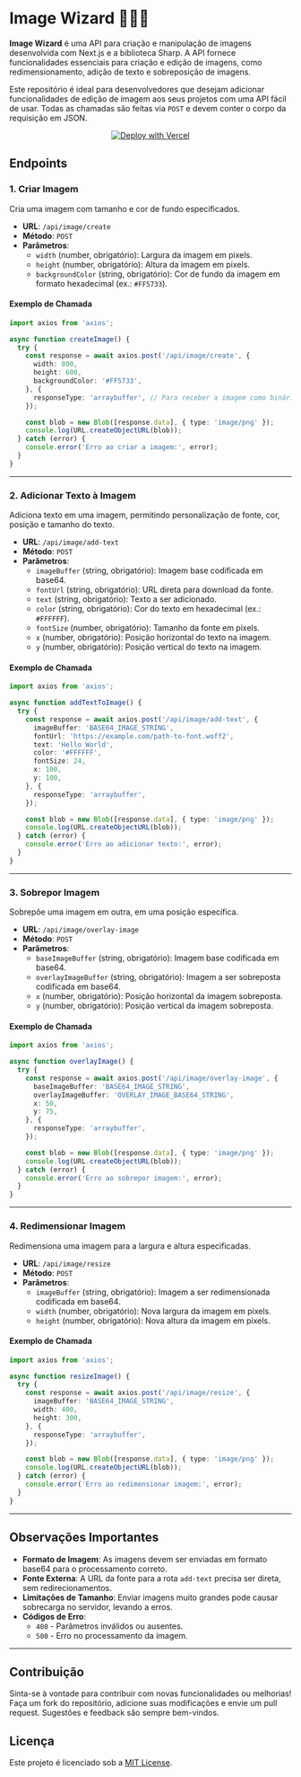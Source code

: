 # Image Wizard 📸🧙‍♂️

**Image Wizard** é uma API para criação e manipulação de imagens desenvolvida com Next.js e a biblioteca Sharp. A API fornece funcionalidades essenciais para criação e edição de imagens, como redimensionamento, adição de texto e sobreposição de imagens.

Este repositório é ideal para desenvolvedores que desejam adicionar funcionalidades de edição de imagem aos seus projetos com uma API fácil de usar. Todas as chamadas são feitas via `POST` e devem conter o corpo da requisição em JSON.

<p align="center">
<a href="https://vercel.com/new/clone?repository-url=https%3A%2F%2Fgithub.com%2Fvhratts%2Fimage-wizard">
<img src="https://vercel.com/button" alt="Deploy with Vercel"/>
</a>
</p>

## Endpoints

### 1. **Criar Imagem**

Cria uma imagem com tamanho e cor de fundo especificados.

- **URL**: `/api/image/create`
- **Método**: `POST`
- **Parâmetros**:
  - `width` (number, obrigatório): Largura da imagem em pixels.
  - `height` (number, obrigatório): Altura da imagem em pixels.
  - `backgroundColor` (string, obrigatório): Cor de fundo da imagem em formato hexadecimal (ex.: `#FF5733`).

#### Exemplo de Chamada

```typescript
import axios from 'axios';

async function createImage() {
  try {
    const response = await axios.post('/api/image/create', {
      width: 800,
      height: 600,
      backgroundColor: '#FF5733',
    }, {
      responseType: 'arraybuffer', // Para receber a imagem como binário
    });

    const blob = new Blob([response.data], { type: 'image/png' });
    console.log(URL.createObjectURL(blob));
  } catch (error) {
    console.error('Erro ao criar a imagem:', error);
  }
}
```

---

### 2. **Adicionar Texto à Imagem**

Adiciona texto em uma imagem, permitindo personalização de fonte, cor, posição e tamanho do texto.

- **URL**: `/api/image/add-text`
- **Método**: `POST`
- **Parâmetros**:
  - `imageBuffer` (string, obrigatório): Imagem base codificada em base64.
  - `fontUrl` (string, obrigatório): URL direta para download da fonte.
  - `text` (string, obrigatório): Texto a ser adicionado.
  - `color` (string, obrigatório): Cor do texto em hexadecimal (ex.: `#FFFFFF`).
  - `fontSize` (number, obrigatório): Tamanho da fonte em pixels.
  - `x` (number, obrigatório): Posição horizontal do texto na imagem.
  - `y` (number, obrigatório): Posição vertical do texto na imagem.

#### Exemplo de Chamada

```typescript
import axios from 'axios';

async function addTextToImage() {
  try {
    const response = await axios.post('/api/image/add-text', {
      imageBuffer: 'BASE64_IMAGE_STRING',
      fontUrl: 'https://example.com/path-to-font.woff2',
      text: 'Hello World',
      color: '#FFFFFF',
      fontSize: 24,
      x: 100,
      y: 100,
    }, {
      responseType: 'arraybuffer',
    });

    const blob = new Blob([response.data], { type: 'image/png' });
    console.log(URL.createObjectURL(blob));
  } catch (error) {
    console.error('Erro ao adicionar texto:', error);
  }
}
```

---

### 3. **Sobrepor Imagem**

Sobrepõe uma imagem em outra, em uma posição específica.

- **URL**: `/api/image/overlay-image`
- **Método**: `POST`
- **Parâmetros**:
  - `baseImageBuffer` (string, obrigatório): Imagem base codificada em base64.
  - `overlayImageBuffer` (string, obrigatório): Imagem a ser sobreposta codificada em base64.
  - `x` (number, obrigatório): Posição horizontal da imagem sobreposta.
  - `y` (number, obrigatório): Posição vertical da imagem sobreposta.

#### Exemplo de Chamada

```typescript
import axios from 'axios';

async function overlayImage() {
  try {
    const response = await axios.post('/api/image/overlay-image', {
      baseImageBuffer: 'BASE64_IMAGE_STRING',
      overlayImageBuffer: 'OVERLAY_IMAGE_BASE64_STRING',
      x: 50,
      y: 75,
    }, {
      responseType: 'arraybuffer',
    });

    const blob = new Blob([response.data], { type: 'image/png' });
    console.log(URL.createObjectURL(blob));
  } catch (error) {
    console.error('Erro ao sobrepor imagem:', error);
  }
}
```

---

### 4. **Redimensionar Imagem**

Redimensiona uma imagem para a largura e altura especificadas.

- **URL**: `/api/image/resize`
- **Método**: `POST`
- **Parâmetros**:
  - `imageBuffer` (string, obrigatório): Imagem a ser redimensionada codificada em base64.
  - `width` (number, obrigatório): Nova largura da imagem em pixels.
  - `height` (number, obrigatório): Nova altura da imagem em pixels.

#### Exemplo de Chamada

```typescript
import axios from 'axios';

async function resizeImage() {
  try {
    const response = await axios.post('/api/image/resize', {
      imageBuffer: 'BASE64_IMAGE_STRING',
      width: 400,
      height: 300,
    }, {
      responseType: 'arraybuffer',
    });

    const blob = new Blob([response.data], { type: 'image/png' });
    console.log(URL.createObjectURL(blob));
  } catch (error) {
    console.error('Erro ao redimensionar imagem:', error);
  }
}
```

---

## Observações Importantes

- **Formato de Imagem**: As imagens devem ser enviadas em formato base64 para o processamento correto.
- **Fonte Externa**: A URL da fonte para a rota `add-text` precisa ser direta, sem redirecionamentos.
- **Limitações de Tamanho**: Enviar imagens muito grandes pode causar sobrecarga no servidor, levando a erros.
- **Códigos de Erro**:
  - `400` - Parâmetros inválidos ou ausentes.
  - `500` - Erro no processamento da imagem.

---

## Contribuição

Sinta-se à vontade para contribuir com novas funcionalidades ou melhorias! Faça um fork do repositório, adicione suas modificações e envie um pull request. Sugestões e feedback são sempre bem-vindos.

## Licença

Este projeto é licenciado sob a [MIT License](./LICENSE).